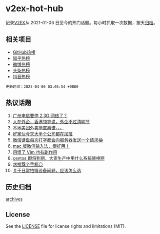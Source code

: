 # v2ex-hot-hub

 记录[V2EX](https://www.v2ex.com/)从 2021-01-06 日至今的热门话题。每小时抓取一次数据，按天[归档](archives)。
 
 ## 相关项目

- [GitHub热榜](https://github.com/lonnyzhang423/github-hot-hub)
- [知乎热榜](https://github.com/lonnyzhang423/zhihu-hot-hub)
- [微博热榜](https://github.com/lonnyzhang423/weibo-hot-hub)
- [头条热榜](https://github.com/lonnyzhang423/toutiao-hot-hub)
- [抖音热榜](https://github.com/lonnyzhang423/douyin-hot-hub)


 `更新时间：2023-04-06 03:05:54 +0800`

## 热议话题

1. [广州电信要停 2,3G 网络了？](https://www.v2ex.com/t/929917)
1. [人在外企，香港领导说，外企不过清明节](https://www.v2ex.com/t/929948)
1. [本地美团外卖简直离谱。。。](https://www.v2ex.com/t/929963)
1. [好家伙今天大半个公司都在加班](https://www.v2ex.com/t/929921)
1. [微信键盘每次打字都会向服务器发送一个请求😂](https://www.v2ex.com/t/930008)
1. [mac 版微信输入法，很好用！](https://www.v2ex.com/t/929889)
1. [用惯了 Vim 也有副作用](https://www.v2ex.com/t/929928)
1. [centos 即将到期，大家生产中用什么系统替换啊](https://www.v2ex.com/t/930047)
1. [求推荐个手机😑](https://www.v2ex.com/t/929937)
1. [关于日常拍摄设备问题，应该怎么选](https://www.v2ex.com/t/929912)

## 历史归档

[archives](archives)

## License

See the [LICENSE](LICENSE) file for license rights and limitations (MIT).
